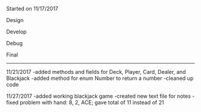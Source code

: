 <!--  Blackjack project -->
Started on 11/17/2017


Design


Develop


Debug


Final

-------------------------
11/21/2017
	-added methods and fields for Deck, Player, Card, Dealer, and Blackjack
	-added method for enum Number to return a number
	-cleaned up code

11/27/2017
	-added working blackjack game
	-created new text file for notes
	-fixed problem with hand: 8, 2, ACE; gave total of 11 instead of 21
